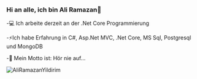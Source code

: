 ### Hi an alle, ich bin Ali Ramazan👋
-💻 Ich arbeite derzeit an der .Net Core Programmierung

-⚡Ich habe Erfahrung in C#, Asp.Net MVC, .Net Core, MS Sql, Postgresql und MongoDB

-🔭 Mein Motto ist: Hör nie auf...
<p align="left"> <img src="https://komarev.com/ghpvc/?username=AliRamazanYildirim&label=Profile%20views&color=0e75b6&style=flat" alt="AliRamazanYildirim" /> </p>
<!--
**AliRamazanYildirim/AliRamazanYildirim** is a ✨ _special_ ✨ repository because its `README.md` (this file) appears on your GitHub profile.

Here are some ideas to get you started:

- 🔭 I’m currently working on ...
- 🌱 I’m currently learning ...
- 👯 I’m looking to collaborate on ...
- 🤔 I’m looking for help with ...
- 💬 Ask me about ...
- 📫 How to reach me: ...
- 😄 Pronouns: ...
- ⚡ Fun fact: ...
-->
